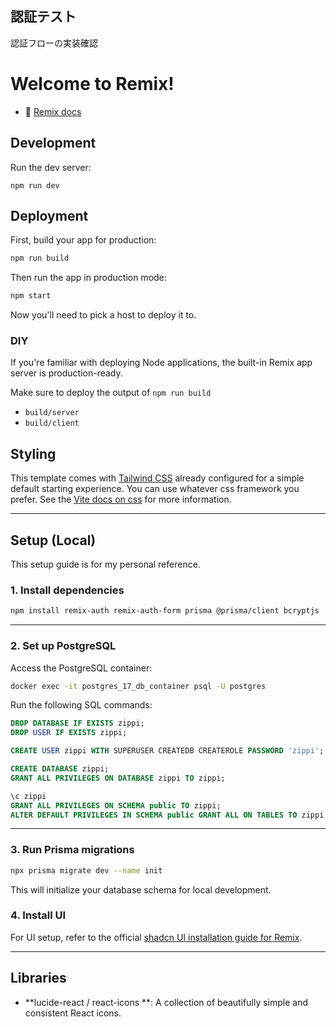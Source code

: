 ## 認証テスト

認証フローの実装確認　

# Welcome to Remix!

- 📖 [Remix docs](https://remix.run/docs)

## Development

Run the dev server:

```shellscript
npm run dev
```

## Deployment

First, build your app for production:

```sh
npm run build
```

Then run the app in production mode:

```sh
npm start
```

Now you'll need to pick a host to deploy it to.

### DIY

If you're familiar with deploying Node applications, the built-in Remix app server is production-ready.

Make sure to deploy the output of `npm run build`

- `build/server`
- `build/client`

## Styling

This template comes with [Tailwind CSS](https://tailwindcss.com/) already configured for a simple default starting experience. You can use whatever css framework you prefer. See the [Vite docs on css](https://vitejs.dev/guide/features.html#css) for more information.

---

## Setup (Local)

This setup guide is for my personal reference.

### 1. Install dependencies

```sh
npm install remix-auth remix-auth-form prisma @prisma/client bcryptjs
```

---

### 2. Set up PostgreSQL

Access the PostgreSQL container:

```sh
docker exec -it postgres_17_db_container psql -U postgres
```

Run the following SQL commands:

```sql
DROP DATABASE IF EXISTS zippi;
DROP USER IF EXISTS zippi;

CREATE USER zippi WITH SUPERUSER CREATEDB CREATEROLE PASSWORD 'zippi';

CREATE DATABASE zippi;
GRANT ALL PRIVILEGES ON DATABASE zippi TO zippi;

\c zippi
GRANT ALL PRIVILEGES ON SCHEMA public TO zippi;
ALTER DEFAULT PRIVILEGES IN SCHEMA public GRANT ALL ON TABLES TO zippi;
```

---

### 3. Run Prisma migrations

```sh
npx prisma migrate dev --name init
```

This will initialize your database schema for local development.
### 4. Install UI

For UI setup, refer to the official [shadcn UI installation guide for Remix](https://ui.shadcn.com/docs/installation/remix).

---

## Libraries

- **lucide-react / react-icons **: A collection of beautifully simple and consistent React icons.
